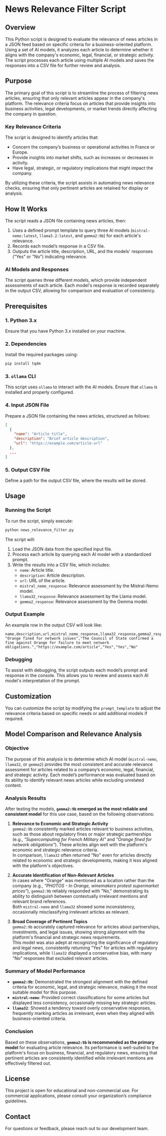 
# News Relevance Filter Script

## Overview

This Python script is designed to evaluate the relevance of news articles in a JSON feed based on specific criteria for a business-oriented platform. Using a set of AI models, it analyzes each article to determine whether it aligns with the company's economic, legal, financial, or strategic activity. The script processes each article using multiple AI models and saves the responses into a CSV file for further review and analysis.

## Purpose

The primary goal of this script is to streamline the process of filtering news articles, ensuring that only relevant articles appear in the company's platform. The relevance criteria focus on articles that provide insights into business activities, legal developments, or market trends directly affecting the company in question.

### Key Relevance Criteria
The script is designed to identify articles that:
- Concern the company’s business or operational activities in France or Europe.
- Provide insights into market shifts, such as increases or decreases in activity.
- Have legal, strategic, or regulatory implications that might impact the company.

By utilizing these criteria, the script assists in automating news relevance checks, ensuring that only pertinent articles are retained for display or analysis.

## How It Works

The script reads a JSON file containing news articles, then:
1. Uses a defined prompt template to query three AI models (`mistral-nemo:latest`, `llama3.2:latest`, and `gemma2:9b`) for each article's relevance.
2. Records each model’s response in a CSV file.
3. Outputs the article title, description, URL, and the models' responses ("Yes" or "No") indicating relevance.

### AI Models and Responses
The script queries three different models, which provide independent assessments of each article. Each model's response is recorded separately in the output CSV, allowing for comparison and evaluation of consistency.

## Prerequisites

### 1. Python 3.x
Ensure that you have Python 3.x installed on your machine.

### 2. Dependencies
Install the required packages using:
```bash
pip install tqdm
```

### 3. `ollama` CLI
This script uses `ollama` to interact with the AI models. Ensure that `ollama` is installed and properly configured.

### 4. Input JSON File
Prepare a JSON file containing the news articles, structured as follows:
```json
[
  {
    "name": "Article title",
    "description": "Brief article description",
    "url": "https://example.com/article-url"
  },
  ...
]
```

### 5. Output CSV File
Define a path for the output CSV file, where the results will be stored.

## Usage

### Running the Script
To run the script, simply execute:

```bash
python news_relevance_filter.py
```

The script will:
1. Load the JSON data from the specified input file.
2. Process each article by querying each AI model with a standardized prompt.
3. Write the results into a CSV file, which includes:
   - `name`: Article title.
   - `description`: Article description.
   - `url`: URL of the article.
   - `mistral_nemo_response`: Relevance assessment by the Mistral-Nemo model.
   - `llama32_response`: Relevance assessment by the Llama model.
   - `gemma2_response`: Relevance assessment by the Gemma model.

### Output Example
An example row in the output CSV will look like:
```
name,description,url,mistral_nemo_response,llama32_response,gemma2_response
"Orange fined for network issues","The Council of State confirmed a fine against Orange for failure to meet network obligations.","https://example.com/article","Yes","Yes","No"
```

### Debugging
To assist with debugging, the script outputs each model’s prompt and response in the console. This allows you to review and assess each AI model's interpretation of the prompt.

## Customization

You can customize the script by modifying the `prompt_template` to adjust the relevance criteria based on specific needs or add additional models if required. 

## Model Comparison and Relevance Analysis

### Objective
The purpose of this analysis is to determine which AI model (`mistral-nemo`, `llama32`, or `gemma2`) provides the most consistent and accurate relevance assessment for articles related to a company’s economic, legal, financial, and strategic activity. Each model’s performance was evaluated based on its ability to identify relevant news articles while excluding unrelated content.

### Analysis Results

After testing the models, **`gemma2:9b` emerged as the most reliable and consistent model** for this use case, based on the following observations:

1. **Relevance to Economic and Strategic Activity**  
   `gemma2:9b` consistently marked articles relevant to business activities, such as those about regulatory fines or major strategic partnerships (e.g., *"Supercomputing for French Military AI"* and *"Orange fined for network obligations"*). These articles align well with the platform's economic and strategic relevance criteria.  
   In comparison, `llama32` often returned "No" even for articles directly related to economic and strategic developments, making it less aligned with the platform's objectives.

2. **Accurate Identification of Non-Relevant Articles**  
   In cases where "Orange" was mentioned as a location rather than the company (e.g., *"PHOTOS - In Orange, winemakers protest supermarket prices"*), `gemma2:9b` reliably responded with "No," demonstrating its ability to distinguish between contextually irrelevant mentions and relevant brand references.  
   Both `mistral-nemo` and `llama32` showed some inconsistency, occasionally misclassifying irrelevant articles as relevant.

3. **Broad Coverage of Pertinent Topics**  
   `gemma2:9b` accurately captured relevance for articles about partnerships, investments, and legal issues, showing strong alignment with the platform's financial and strategic news requirements.  
   This model was also adept at recognizing the significance of regulatory and legal news, consistently returning "Yes" for articles with regulatory implications, while `llama32` displayed a conservative bias, with many "No" responses that excluded relevant articles.

### Summary of Model Performance

- **`gemma2:9b`**: Demonstrated the strongest alignment with the defined criteria for economic, legal, and strategic relevance, making it the most suitable model for this purpose.
- **`mistral-nemo`**: Provided correct classifications for some articles but displayed less consistency, occasionally missing key strategic articles.
- **`llama32`**: Showed a tendency toward overly conservative responses, frequently marking articles as irrelevant, even when they aligned with business-oriented criteria.

### Conclusion

Based on these observations, **`gemma2:9b` is recommended as the primary model** for evaluating article relevance. Its performance is well-suited to the platform's focus on business, financial, and regulatory news, ensuring that pertinent articles are consistently identified while irrelevant mentions are effectively filtered out.



## License
This project is open for educational and non-commercial use. For commercial applications, please consult your organization’s compliance guidelines.

## Contact
For questions or feedback, please reach out to our development team.
